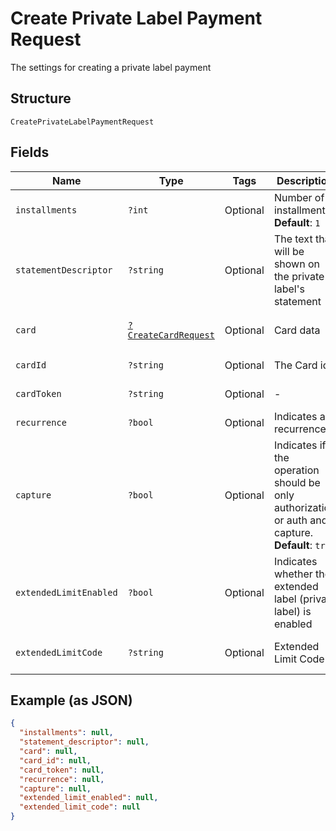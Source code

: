 
# Create Private Label Payment Request

The settings for creating a private label payment

## Structure

`CreatePrivateLabelPaymentRequest`

## Fields

| Name | Type | Tags | Description | Getter | Setter |
|  --- | --- | --- | --- | --- | --- |
| `installments` | `?int` | Optional | Number of installments<br>**Default**: `1` | getInstallments(): ?int | setInstallments(?int installments): void |
| `statementDescriptor` | `?string` | Optional | The text that will be shown on the private label's statement | getStatementDescriptor(): ?string | setStatementDescriptor(?string statementDescriptor): void |
| `card` | [`?CreateCardRequest`](../../doc/models/create-card-request.md) | Optional | Card data | getCard(): ?CreateCardRequest | setCard(?CreateCardRequest card): void |
| `cardId` | `?string` | Optional | The Card id | getCardId(): ?string | setCardId(?string cardId): void |
| `cardToken` | `?string` | Optional | - | getCardToken(): ?string | setCardToken(?string cardToken): void |
| `recurrence` | `?bool` | Optional | Indicates a recurrence | getRecurrence(): ?bool | setRecurrence(?bool recurrence): void |
| `capture` | `?bool` | Optional | Indicates if the operation should be only authorization or auth and capture.<br>**Default**: `true` | getCapture(): ?bool | setCapture(?bool capture): void |
| `extendedLimitEnabled` | `?bool` | Optional | Indicates whether the extended label (private label) is enabled | getExtendedLimitEnabled(): ?bool | setExtendedLimitEnabled(?bool extendedLimitEnabled): void |
| `extendedLimitCode` | `?string` | Optional | Extended Limit Code | getExtendedLimitCode(): ?string | setExtendedLimitCode(?string extendedLimitCode): void |

## Example (as JSON)

```json
{
  "installments": null,
  "statement_descriptor": null,
  "card": null,
  "card_id": null,
  "card_token": null,
  "recurrence": null,
  "capture": null,
  "extended_limit_enabled": null,
  "extended_limit_code": null
}
```

